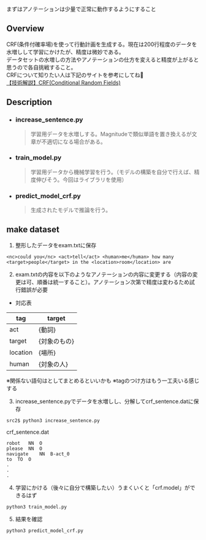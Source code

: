 
まずはアノテーションは少量で正常に動作するようにすること
## Overview
CRF(条件付確率場)を使って行動計画を生成する。現在は200行程度のデータを水増しして学習にかけたが、精度は微妙である。  
データセットの水増しの方法やアノテーションの仕方を変えると精度が上がると思うので各自挑戦すること。  
CRFについて知りたい人は下記のサイトを参考にしてね💛  
[【技術解説】CRF(Conditional Random Fields)](https://mieruca-ai.com/ai/conditional-random-fields/)

## Description

- ### increase_sentence.py
    > 学習用データを水増しする。Magnitudeで類似単語を置き換えるが文章が不適切になる場合がある。

- ### train_model.py
    > 学習用データから機械学習を行う。（モデルの構築を自分で行えば、精度伸びそう。今回はライブラリを使用）

- ### predict_model_crf.py
    > 生成されたモデルで推論を行う。

## make dataset

1. 整形したデータをexam.txtに保存
```
<nc>could you</nc> <act>tell</act> <human>me</human> how many <target>people</target> in the <location>room</location> are
```
2. exam.txtの内容を以下のようなアノテーションの内容に変更する（内容の変更は可、順番は統一すること）。アノテーション次第で精度は変わるため試行錯誤が必要
- 対応表　

|  tag  |  target  |
|  ----  |  ----  |
| act | {動詞} |
|  target  |  {対象のもの}  |
|  location  |  {場所}  |
|  human  |  {対象の人}  |

※関係ない語句は<nc>としてまとめるといいかも
※tagのつけ方はもう一工夫いる感じする

3. increase_sentence.pyでデータを水増しし、分解してcrf_sentence.datに保存
```
src2$ python3 increase_sentence.py
```
crf_sentence.dat
```
robot	NN	O
please	NN	O
navigate	NN	B-act_0
to	TO	O
.
.
.
```

4. 学習にかける（後々に自分で構築したい）うまくいくと「crf.model」ができるはず
```
python3 train_model.py
```
5. 結果を確認

```
python3 predict_model_crf.py
```
